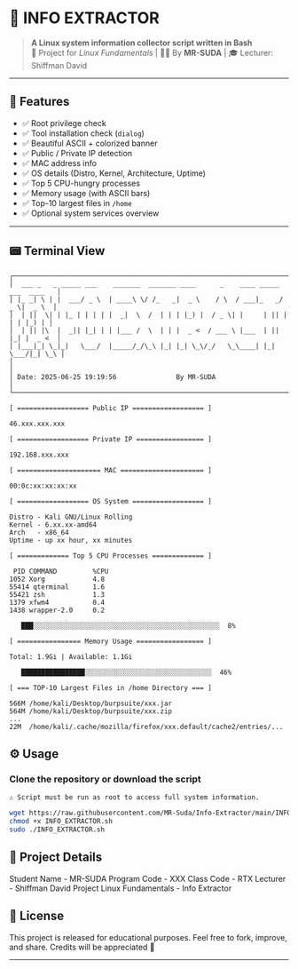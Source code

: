 # 🧠 INFO EXTRACTOR

> **A Linux system information collector script written in Bash**  
> 📁 Project for *Linux Fundamentals* | 🧑‍🎓 By **MR-SUDA** | 🎓 Lecturer: Shiffman David

---

## 🧰 Features

- ✅ Root privilege check
- ✅ Tool installation check (`dialog`)
- ✅ Beautiful ASCII + colorized banner
- ✅ Public / Private IP detection
- ✅ MAC address info
- ✅ OS details (Distro, Kernel, Architecture, Uptime)
- ✅ Top 5 CPU-hungry processes
- ✅ Memory usage (with ASCII bars)
- ✅ Top-10 largest files in `/home`
- ✅ Optional system services overview

---

## 📟 Terminal View

```text
┌────────────────────────────────────────────────────────────────────────────────┐
│  ___ _   _ _____ ___    _______  _______ ____      _    ____ _____ ___  ____   │
│ |_ _| \ | |  ___/ _ \  | ____\ \/ /_   _|  _ \    / \  / ___|_   _/ _ \|  _ \  │
│  | ||  \| | |_ | | | | |  _|  \  /  | | | |_) |  / _ \| |     | || | | | |_) | │
│  | || |\  |  _|| |_| | | |___ /  \  | | |  _ <  / ___ \ |___  | || |_| |  _ <  │
│ |___|_| \_|_|   \___/  |_____/_/\_\ |_| |_| \_\/_/   \_\____| |_| \___/|_| \_\ │
│                                                                             │
│ Date: 2025-06-25 19:19:56               By MR-SUDA                         │
└────────────────────────────────────────────────────────────────────────────────┘

[ ================== Public IP ================== ]

46.xxx.xxx.xxx

[ ================== Private IP ================= ]

192.168.xxx.xxx

[ ===================== MAC ===================== ]

00:0c:xx:xx:xx:xx

[ ================== OS System ================== ]

Distro - Kali GNU/Linux Rolling
Kernel - 6.xx.xx-amd64
Arch   - x86_64
Uptime - up xx hour, xx minutes

[ ============= Top 5 CPU Processes ============= ]

 PID COMMAND         %CPU
1052 Xorg            4.8
55414 qterminal      1.6
55421 zsh            1.3
1379 xfwm4           0.4
1438 wrapper-2.0     0.2

   ███░░░░░░░░░░░░░░░░░░░░░░░░░░░░░░░░░░░░░░░░░░░░░░░  8%

[ ================ Memory Usage ================= ]

Total: 1.9Gi | Available: 1.1Gi

   ████████████████░░░░░░░░░░░░░░░░░░░░░░░░░░░░░░░░  46%

[ === TOP-10 Largest Files in /home Directory === ]

566M /home/kali/Desktop/burpsuite/xxx.jar
564M /home/kali/Desktop/burpsuite/xxx.zip
...
22M  /home/kali/.cache/mozilla/firefox/xxx.default/cache2/entries/...
```

## ⚙️ Usage

### Clone the repository or download the script

    ⚠️ Script must be run as root to access full system information.

```bash
wget https://raw.githubusercontent.com/MR-Suda/Info-Extractor/main/INFO_EXTRACTOR.sh
chmod +x INFO_EXTRACTOR.sh
sudo ./INFO_EXTRACTOR.sh
```

## 📁 Project Details
Student Name	              - MR-SUDA
Program Code	              - XXX
Class Code	                - RTX
Lecturer	                  - Shiffman David
Project	Linux Fundamentals - Info Extractor

## 📄 License

This project is released for educational purposes.
Feel free to fork, improve, and share. Credits will be appreciated 🖤


---
